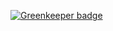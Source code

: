 
[![Greenkeeper badge](https://badges.greenkeeper.io/alexNeto/especialista-bipolar.svg)](https://greenkeeper.io/)
